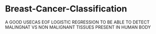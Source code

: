 # Breast-Cancer-Classification
A GOOD USECAS EOF LOGISTIC REGRESSION TO BE ABLE TO DETECT MALINGNAT VS NON MALIGNANT TISSUES PRESENT IN HUMAN BODY
